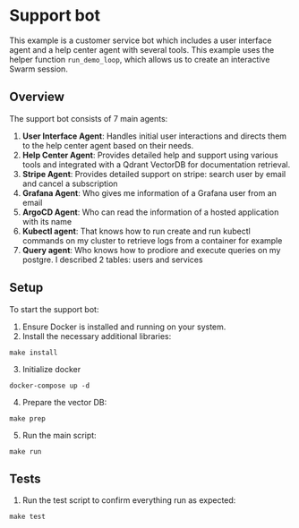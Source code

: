 # Support bot

This example is a customer service bot which includes a user interface agent and a help center agent with several tools.
This example uses the helper function `run_demo_loop`, which allows us to create an interactive Swarm session.

## Overview

The support bot consists of 7 main agents:

1. **User Interface Agent**: Handles initial user interactions and directs them to the help center agent based on their needs.
2. **Help Center Agent**: Provides detailed help and support using various tools and integrated with a Qdrant VectorDB for documentation retrieval.
3. **Stripe Agent**: Provides detailed support on stripe: search user by email and cancel a subscription
4. **Grafana Agent**: Who gives me information of a Grafana user from an email
5. **ArgoCD Agent**: Who can read the information of a hosted application with its name
6. **Kubectl agent**: That knows how to run create and run kubectl commands on my cluster to retrieve logs from a container for example
7. **Query agent**: Who knows how to prodiore and execute queries on my postgre. I described 2 tables: users and services

## Setup

To start the support bot:

1. Ensure Docker is installed and running on your system.
2. Install the necessary additional libraries:

```shell
make install
```

3. Initialize docker

```shell
docker-compose up -d
```

4. Prepare the vector DB:

```shell
make prep
```

5. Run the main script:

```shell
make run
```

## Tests

1. Run the test script to confirm everything run as expected:

```shell
make test
```
